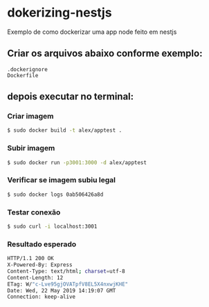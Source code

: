 # dokerizing-nestjs
Exemplo de como dockerizar uma app node feito em nestjs

## Criar os arquivos abaixo conforme exemplo:
```
.dockerignore
Dockerfile
```

## depois executar no terminal:

### Criar imagem
```bash
$ sudo docker build -t alex/apptest .
```
### Subir imagem
```bash
$ sudo docker run -p3001:3000 -d alex/apptest
```
### Verificar se imagem subiu legal
```bash
$ sudo docker logs 0ab506426a8d
```
### Testar conexão
```bash
$ sudo curl -i localhost:3001
```
### Resultado esperado
```bash
HTTP/1.1 200 OK
X-Powered-By: Express
Content-Type: text/html; charset=utf-8
Content-Length: 12
ETag: W/"c-Lve95gjOVATpfV8EL5X4nxwjKHE"
Date: Wed, 22 May 2019 14:19:07 GMT
Connection: keep-alive
```
